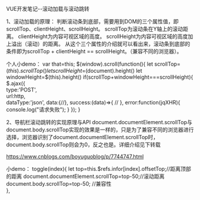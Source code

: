 
VUE开发笔记--滚动加载与滚动跳转

1、滚动加载的原理：
判断滚动条到底部，需要用到DOM的三个属性值，即scrollTop、clientHeight、scrollHeight。
scrollTop为滚动条在Y轴上的滚动距离。
clientHeight为内容可视区域的高度。
scrollHeight为内容可视区域的高度加上溢出（滚动）的距离。
从这个三个属性的介绍就可以看出来，滚动条到底部的条件即为scrollTop + clientHeight == scrollHeight。（兼容不同的浏览器）。

个人小demo：
            var that=this;
            $(window).scroll(function(){
                let scrollTop=$(this).scrollTop()
                let scrollHeight=$(document).height()
                let windowHeight=$(this).height()
                if(scrollTop+windowHeight===scrollHeight){
                    $.ajax({           
                        type:'POST',         
                        url:http,        
                        dataType:'json',
                        data:{//},
                        success:(data)=>{                                                                                                                               //
                        },
                        error:function(jqXHR){
                            console.log("请求失败");
                        }
                    });
                } 

2、导航栏滚动跳转的实现原理与API
document.documentElement.scrollTop与document.body.scrollTop实现的效果是一样的，只是为了兼容不同的浏览器进行选择，浏览器识别了document.documentElement.scrollTop时，document.body.scrollTop则会为0，反之也是。详细介绍见下转载

https://www.cnblogs.com/boyuguoblog/p/7744747.html 

小demo：
    toggle(index){
      let top=this.$refs.infor[index].offsetTop;//距离顶部的距离
      document.documentElement.scrollTop=top-50;//滚动距离
      document.body.scrollTop=top-50;  //兼容性  
    },
